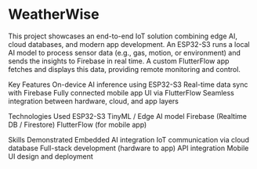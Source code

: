 # WeatherWise

This project showcases an end-to-end IoT solution combining edge AI, cloud databases, and modern app development. 
An ESP32-S3 runs a local AI model to process sensor data (e.g., gas, motion, or environment) and sends the insights to Firebase in real time. 
A custom FlutterFlow app fetches and displays this data, providing remote monitoring and control.

Key Features
On-device AI inference using ESP32-S3
Real-time data sync with Firebase
Fully connected mobile app UI via FlutterFlow
Seamless integration between hardware, cloud, and app layers

Technologies Used
ESP32-S3
TinyML / Edge AI model
Firebase (Realtime DB / Firestore)
FlutterFlow (for mobile app)

Skills Demonstrated
Embedded AI integration
IoT communication via cloud database
Full-stack development (hardware to app)
API integration
Mobile UI design and deployment
